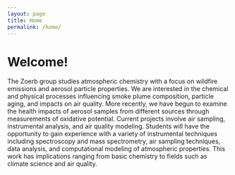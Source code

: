 ```yaml
---
layout: page
title: Home
permalink: /home/
---
```


# Welcome!

The Zoerb group studies atmospheric chemistry with a focus on wildfire emissions and aerosol particle properties. We are interested in the chemical and physical processes influencing smoke plume composition, particle aging, and impacts on air quality. More recently, we have begun to examine the health impacts of aerosol samples from different sources through measurements of oxidative potential. Current projects involve air sampling, instrumental analysis, and air quality modeling. Students will have the opportunity to gain experience with a variety of instrumental techniques including spectroscopy and mass spectrometry, air sampling techniques, data analysis, and computational modeling of atmospheric properties. This work has implications ranging from basic chemistry to fields such as climate science and air quality.
